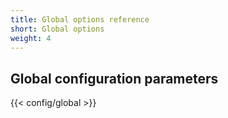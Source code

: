 ```yaml
---
title: Global options reference
short: Global options
weight: 4
---
```


## Global configuration parameters

{{< config/global >}}
